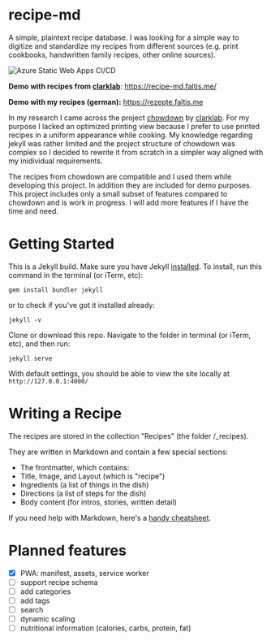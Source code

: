 # recipe-md

A simple, plaintext recipe database. I was looking for a simple way to digitize and standardize my recipes from different sources (e.g. print cookbooks, handwritten family recipes, other online sources). 

![Azure Static Web Apps CI/CD](https://github.com/noahrmal/recipe-md/workflows/Azure%20Static%20Web%20Apps%20CI/CD/badge.svg)

**Demo with recipes from [clarklab](https://github.com/clarklab/chowdown)**: https://recipe-md.faltis.me/

**Demo with my recipes (german):** https://rezepte.faltis.me  

In my research I came across the project [chowdown](https://github.com/clarklab/chowdown) by [clarklab](https://github.com/clarklab). For my purpose I lacked an optimized printing view because I prefer to use printed recipes in a uniform appearance while cooking. My knowledge regarding jekyll was rather limited and the project structure of chowdown was complex so I decided to rewrite it from scratch in a simpler way aligned with my inidividual requirements. 

The recipes from chowdown are compatible and I used them while developing this project. In addition they are included for demo purposes. This project includes only a small subset of features compared to chowdown and is work in progress. I will add more features if I have the time and need.


# Getting Started

This is a Jekyll build. Make sure you have Jekyll [installed](https://jekyllrb.com/). To install, run this command in the terminal (or iTerm, etc):

```gem install bundler jekyll```

or to check if you've got it installed already:

```jekyll -v```

Clone or download this repo. Navigate to the folder in terminal (or iTerm, etc), and then run:

```jekyll serve```

With default settings, you should be able to view the site locally at `http://127.0.0.1:4000/`


# Writing a Recipe

The recipes are stored in the collection "Recipes" (the folder /_recipes).

They are written in Markdown and contain a few special sections:

- The frontmatter, which contains:
 - Title, Image, and Layout (which is "recipe")
 - Ingredients (a list of things in the dish)
 - Directions (a list of steps for the dish)
- Body content (for intros, stories, written detail)

If you need help with Markdown, here's a [handy cheatsheet](https://github.com/adam-p/markdown-here/wiki/Markdown-Cheatsheet).


# Planned features

- [x] PWA: manifest, assets, service worker
- [ ] support recipe schema
- [ ] add categories
- [ ] add tags
- [ ] search
- [ ] dynamic scaling
- [ ] nutritional information (calories, carbs, protein, fat)